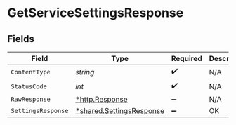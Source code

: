 # GetServiceSettingsResponse


## Fields

| Field                                                               | Type                                                                | Required                                                            | Description                                                         |
| ------------------------------------------------------------------- | ------------------------------------------------------------------- | ------------------------------------------------------------------- | ------------------------------------------------------------------- |
| `ContentType`                                                       | *string*                                                            | :heavy_check_mark:                                                  | N/A                                                                 |
| `StatusCode`                                                        | *int*                                                               | :heavy_check_mark:                                                  | N/A                                                                 |
| `RawResponse`                                                       | [*http.Response](https://pkg.go.dev/net/http#Response)              | :heavy_minus_sign:                                                  | N/A                                                                 |
| `SettingsResponse`                                                  | [*shared.SettingsResponse](../../models/shared/settingsresponse.md) | :heavy_minus_sign:                                                  | OK                                                                  |